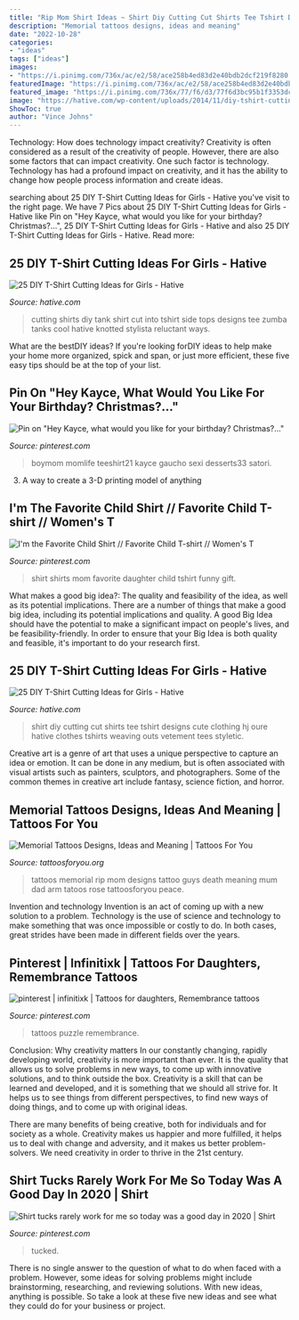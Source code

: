 ```yaml
---
title: "Rip Mom Shirt Ideas ~ Shirt Diy Cutting Cut Shirts Tee Tshirt Designs Cute Clothing Hj Oure Hative Clothes Tshirts Weaving Outs Vetement Tees Styletic"
description: "Memorial tattoos designs, ideas and meaning"
date: "2022-10-28"
categories:
- "ideas"
tags: ["ideas"]
images:
- "https://i.pinimg.com/736x/ac/e2/58/ace258b4ed83d2e40bdb2dcf219f8280.jpg"
featuredImage: "https://i.pinimg.com/736x/ac/e2/58/ace258b4ed83d2e40bdb2dcf219f8280.jpg"
featured_image: "https://i.pinimg.com/736x/77/f6/d3/77f6d3bc95b1f3353dc1ed31df6b985b.jpg"
image: "https://hative.com/wp-content/uploads/2014/11/diy-tshirt-cutting-ideas/22-cutting-shirts-into-tank-tops.jpg"
ShowToc: true
author: "Vince Johns"
---
```



Technology: How does technology impact creativity?
Creativity is often considered as a result of the creativity of people. However, there are also some factors that can impact creativity. One such factor is technology. Technology has had a profound impact on creativity, and it has the ability to change how people process information and create ideas.

	

		
searching about 25 DIY T-Shirt Cutting Ideas for Girls - Hative you've visit to the right page. We have 7 Pics about 25 DIY T-Shirt Cutting Ideas for Girls - Hative like Pin on &quot;Hey Kayce, what would you like for your birthday? Christmas?...&quot;, 25 DIY T-Shirt Cutting Ideas for Girls - Hative and also 25 DIY T-Shirt Cutting Ideas for Girls - Hative. Read more:
		
    
## 25 DIY T-Shirt Cutting Ideas For Girls - Hative

<img loading=lazy src="https://hative.com/wp-content/uploads/2014/11/diy-tshirt-cutting-ideas/22-cutting-shirts-into-tank-tops.jpg" onerror="this.onerror=null;this.src='https://tse3.mm.bing.net/th?id=OIP.ligGZPDzb2KKBMl05sedxgHaLJ&amp;pid=15.1';" alt="25 DIY T-Shirt Cutting Ideas for Girls - Hative">

_Source: hative.com_

>cutting shirts diy tank shirt cut into tshirt side tops designs tee zumba tanks cool hative knotted stylista reluctant ways. 

	

What are the bestDIY ideas?
If you're looking forDIY ideas to help make your home more organized, spick and span, or just more efficient, these five easy tips should be at the top of your list.

    
## Pin On &quot;Hey Kayce, What Would You Like For Your Birthday? Christmas?...&quot;

<img loading=lazy src="https://i.pinimg.com/736x/18/55/be/1855be36b87eaefd63caace26900d9bd.jpg" onerror="this.onerror=null;this.src='https://tse1.mm.bing.net/th?id=OIP.RNqHhs92NSov8aS3QpD9gAHaJ4&amp;pid=15.1';" alt="Pin on &quot;Hey Kayce, what would you like for your birthday? Christmas?...&quot;">

_Source: pinterest.com_

>boymom momlife teeshirt21 kayce gaucho sexi desserts33 satori. 

	

3. A way to create a 3-D printing model of anything 

    
## I&#039;m The Favorite Child Shirt // Favorite Child T-shirt // Women&#039;s T

<img loading=lazy src="https://i.pinimg.com/736x/bb/fa/b3/bbfab3c23c2f0b3352c2beec41d250b0.jpg" onerror="this.onerror=null;this.src='https://tse4.mm.bing.net/th?id=OIP.5n6L1AwtyFg5h74LGUax-QHaHa&amp;pid=15.1';" alt="I&#039;m the Favorite Child Shirt // Favorite Child T-shirt // Women&#039;s T">

_Source: pinterest.com_

>shirt shirts mom favorite daughter child tshirt funny gift. 

	

What makes a good big idea?: The quality and feasibility of the idea, as well as its potential implications.
There are a number of things that make a good big idea, including its potential implications and quality. A good Big Idea should have the potential to make a significant impact on people's lives, and be feasibility-friendly. In order to ensure that your Big Idea is both quality and feasible, it's important to do your research first.

    
## 25 DIY T-Shirt Cutting Ideas For Girls - Hative

<img loading=lazy src="http://hative.com/wp-content/uploads/2014/11/diy-tshirt-cutting-ideas/8-diy-t-shirt-cut.jpg" onerror="this.onerror=null;this.src='https://tse2.mm.bing.net/th?id=OIP.lAqm5suao2-fk3kSm47Z0gHaKB&amp;pid=15.1';" alt="25 DIY T-Shirt Cutting Ideas for Girls - Hative">

_Source: hative.com_

>shirt diy cutting cut shirts tee tshirt designs cute clothing hj oure hative clothes tshirts weaving outs vetement tees styletic. 

	

Creative art is a genre of art that uses a unique perspective to capture an idea or emotion. It can be done in any medium, but is often associated with visual artists such as painters, sculptors, and photographers. Some of the common themes in creative art include fantasy, science fiction, and horror.

    
## Memorial Tattoos Designs, Ideas And Meaning | Tattoos For You

<img loading=lazy src="http://www.tattoosforyou.org/wp-content/uploads/2013/09/Memorial-Tattoos-For-Mom.jpg" onerror="this.onerror=null;this.src='https://tse2.mm.bing.net/th?id=OIP.QEDytNfcRvkS29I-iayrmAHaJ3&amp;pid=15.1';" alt="Memorial Tattoos Designs, Ideas and Meaning | Tattoos For You">

_Source: tattoosforyou.org_

>tattoos memorial rip mom designs tattoo guys death meaning mum dad arm tatoos rose tattoosforyou peace. 

	

Invention and technology
Invention is an act of coming up with a new solution to a problem. Technology is the use of science and technology to make something that was once impossible or costly to do. In both cases, great strides have been made in different fields over the years.

    
## Pinterest | Infinitixk | Tattoos For Daughters, Remembrance Tattoos

<img loading=lazy src="https://i.pinimg.com/736x/ac/e2/58/ace258b4ed83d2e40bdb2dcf219f8280.jpg" onerror="this.onerror=null;this.src='https://tse3.mm.bing.net/th?id=OIP.wIP-vdZB9jRCXDt34wlLxAHaJ4&amp;pid=15.1';" alt="pinterest | infinitixk | Tattoos for daughters, Remembrance tattoos">

_Source: pinterest.com_

>tattoos puzzle remembrance. 

	

Conclusion: Why creativity matters
In our constantly changing, rapidly developing world, creativity is more important than ever. It is the quality that allows us to solve problems in new ways, to come up with innovative solutions, and to think outside the box.
Creativity is a skill that can be learned and developed, and it is something that we should all strive for. It helps us to see things from different perspectives, to find new ways of doing things, and to come up with original ideas.

There are many benefits of being creative, both for individuals and for society as a whole. Creativity makes us happier and more fulfilled, it helps us to deal with change and adversity, and it makes us better problem-solvers. We need creativity in order to thrive in the 21st century.

    
## Shirt Tucks Rarely Work For Me So Today Was A Good Day In 2020 | Shirt

<img loading=lazy src="https://i.pinimg.com/736x/77/f6/d3/77f6d3bc95b1f3353dc1ed31df6b985b.jpg" onerror="this.onerror=null;this.src='https://tse2.mm.bing.net/th?id=OIP.gZSJ2K-JGAnj1yPMD1cYCAHaKa&amp;pid=15.1';" alt="Shirt tucks rarely work for me so today was a good day in 2020 | Shirt">

_Source: pinterest.com_

>tucked. 

	

There is no single answer to the question of what to do when faced with a problem. However, some ideas for solving problems might include brainstorming, researching, and reviewing solutions. With new ideas, anything is possible. So take a look at these five new ideas and see what they could do for your business or project.

